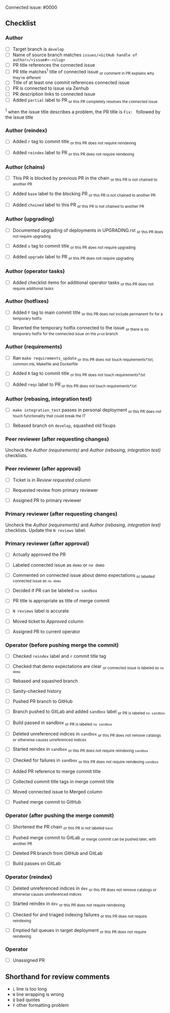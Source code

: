 <!-- 
This is the PR template for regular PRs against `develop`. Edit the URL in your 
browser's location bar, appending either `&template=promotion.md`, 
`&template=hotfix.md`, `&template=backport.md` or `&template=gitlab.md` to
switch the template.
-->

Connected issue: #0000


## Checklist


### Author

- [ ] Target branch is `develop`
- [ ] Name of source branch matches `issues/<GitHub handle of author>/<issue#>-<slug>`
- [ ] PR title references the connected issue
- [ ] PR title matches<sup>1</sup> title of connected issue         <sub>or comment in PR explains why they're different</sub>
- [ ] Title of at least one commit references connected issue
- [ ] PR is connected to issue via Zenhub 
- [ ] PR description links to connected issue
- [ ] Added `partial` label to PR                                    <sub>or this PR completely resolves the connected issue</sub>

<sup>1</sup> when the issue title describes a problem, the PR title is `Fix: ` followed by the issue title   


### Author (reindex)

- [ ] Added `r` tag to commit title                                 <sub>or this PR does not require reindexing</sub>
- [ ] Added `reindex` label to PR                                   <sub>or this PR does not require reindexing</sub>


### Author (chains)

- [ ] This PR is blocked by previous PR in the chain               <sub>or this PR is not chained to another PR</sub>
- [ ] Added `base` label to the blocking PR                        <sub>or this PR is not chained to another PR</sub>
- [ ] Added `chained` label to this PR                             <sub>or this PR is not chained to another PR</sub>


### Author (upgrading)

- [ ] Documented upgrading of deployments in UPGRADING.rst          <sub>or this PR does not require upgrading</sub>
- [ ] Added `u` tag to commit title                                 <sub>or this PR does not require upgrading</sub>
- [ ] Added `upgrade` label to PR                                   <sub>or this PR does not require upgrading</sub>


### Author (operator tasks)

- [ ] Added checklist items for additional operator tasks           <sub>or this PR does not require additional tasks</sub>


### Author (hotfixes)

- [ ] Added `F` tag to main commit title                            <sub>or this PR does not include permanent fix for a temporary hotfix</sub>
- [ ] Reverted the temporary hotfix connected to the issue          <sub>or there is no temporary hotfix for the connected issue on the `prod` branch</sub>


### Author (requirements)

- [ ] Ran `make requirements_update`                                <sub>or this PR does not touch requirements*.txt, common.mk, Makefile and Dockerfile</sub>
- [ ] Added `R` tag to commit title                                 <sub>or this PR does not touch requirements*.txt</sub>
- [ ] Added `reqs` label to PR                                      <sub>or this PR does not touch requirements*.txt</sub>


### Author (rebasing, integration test)

- [ ] `make integration_test` passes in personal deployment         <sub>or this PR does not touch functionality that could break the IT</sub>
- [ ] Rebased branch on `develop`, squashed old fixups


### Peer reviewer (after requesting changes)

Uncheck the *Author (requirements)* and *Author (rebasing, integration test)* 
checklists.


### Peer reviewer (after approval)

- [ ] Ticket is in *Review requested* column
- [ ] Requested review from primary reviewer
- [ ] Assigned PR to primary reviewer


### Primary reviewer (after requesting changes)

Uncheck the *Author (requirements)* and *Author (rebasing, integration test)* 
checklists. Update the `N reviews` label. 


### Primary reviewer (after approval)

- [ ] Actually approved the PR
- [ ] Labeled connected issue as `demo` or `no demo`
- [ ] Commented on connected issue about demo expectations          <sub>or labelled connected issue as `no demo`</sub>
- [ ] Decided if PR can be labeled `no sandbox`
- [ ] PR title is appropriate as title of merge commit
- [ ] `N reviews` label is accurate
- [ ] Moved ticket to *Approved* column
- [ ] Assigned PR to current operator


### Operator (before pushing merge the commit)

- [ ] Checked `reindex` label and `r` commit title tag
- [ ] Checked that demo expectations are clear                      <sub>or connected issue is labeled as `no demo`</sub>
- [ ] Rebased and squashed branch
- [ ] Sanity-checked history
- [ ] Pushed PR branch to GitHub
- [ ] Branch pushed to GitLab and added `sandbox` label             <sub>or PR is labeled `no sandbox`</sub>
- [ ] Build passed in sandbox                                       <sub>or PR is labeled `no sandbox`</sub>
- [ ] Deleted unreferenced indices in `sandbox`                     <sub>or this PR does not remove catalogs or otherwise causes unreferenced indices</sub> 
- [ ] Started reindex in `sandbox`                                  <sub>or this PR does not require reindexing `sandbox`</sub>
- [ ] Checked for failures in `sandbox`                             <sub>or this PR does not require reindexing `sandbox`</sub>
- [ ] Added PR reference to merge commit title
- [ ] Collected commit title tags in merge commit title
- [ ] Moved connected issue to Merged column
- [ ] Pushed merge commit to GitHub


### Operator (after pushing the merge commit)

- [ ] Shortened the PR chain                                        <sub>or this PR is not labeled `base`</sub>
- [ ] Pushed merge commit to GitLab                                 <sub>or merge commit can be pushed later, with another PR</sub>
- [ ] Deleted PR branch from GitHub and GitLab
- [ ] Build passes on GitLab


### Operator (reindex) 

- [ ] Deleted unreferenced indices in `dev`                         <sub>or this PR does not remove catalogs or otherwise causes unreferenced indices</sub> 
- [ ] Started reindex in `dev`                                      <sub>or this PR does not require reindexing</sub>
- [ ] Checked for and triaged indexing failures                     <sub>or this PR does not require reindexing</sub>
- [ ] Emptied fail queues in target deployment                      <sub>or this PR does not require reindexing</sub>


### Operator

- [ ] Unassigned PR


## Shorthand for review comments

- `L` line is too long
- `W` line wrapping is wrong
- `Q` bad quotes
- `F` other formatting problem
